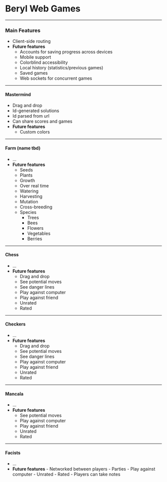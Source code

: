# Beryl Web Games

---

### Main Features

- Client-side routing
- **Future features**
  - Accounts for saving progress across devices
  - Mobile support
  - Colorblind accessibility
  - Local history (statistics/previous games)
  - Saved games
  - Web sockets for concurrent games

---

#### Mastermind

- Drag and drop
- Id-generated solutions
- Id parsed from url
- Can share scores and games
- **Future features**
  - Custom colors

---

#### Farm (name tbd)

- ...
- **Future features**
  - Seeds
  - Plants
  - Growth
  - Over real time
  - Watering
  - Harvesting
  - Mutation
  - Cross-breeding
  - Species
    - Trees
    - Bees
    - Flowers
    - Vegetables
    - Berries

---

#### Chess

- ...
- **Future features**
  - Drag and drop
  - See potential moves
  - See danger lines
  - Play against computer
  - Play against friend
  - Unrated
  - Rated

---

#### Checkers

- ...
- **Future features**
  - Drag and drop
  - See potential moves
  - See danger lines
  - Play against computer
  - Play against friend
  - Unrated
  - Rated

---

#### Mancala

- ...
- **Future features**
  - See potential moves
  - Play against computer
  - Play against friend
  - Unrated
  - Rated

---

#### Facists

- ...
- **Future features** - Networked between players - Parties - Play against computer - Unrated - Rated - Players can take notes
<!-- ___

####

- ...
- **Future features** - ...
  \_\_\_ -->
